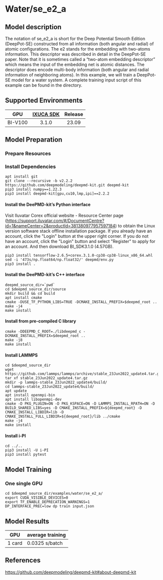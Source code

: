 # Water/se_e2_a
## Model description
The notation of se_e2_a is short for the Deep Potential Smooth Edition (DeepPot-SE) constructed from all information (both angular and radial) of atomic configurations. The e2 stands for the embedding with two-atoms information. This descriptor was described in detail in the DeepPot-SE paper.
Note that it is sometimes called a “two-atom embedding descriptor” which means the input of the embedding net is atomic distances. The descriptor does encode multi-body information (both angular and radial information of neighboring atoms).
In this example, we will train a DeepPot-SE model for a water system. A complete training input script of this example can be found in the directory.

## Supported Environments

| GPU    | [IXUCA SDK](https://gitee.com/deep-spark/deepspark#%E5%A4%A9%E6%95%B0%E6%99%BA%E7%AE%97%E8%BD%AF%E4%BB%B6%E6%A0%88-ixuca) | Release |
| :----: | :----: | :----: |
| BI-V100 | 3.1.0     |  23.09  |

## Model Preparation

### Prepare Resources

### Install Dependencies
```
apt install git
git clone --recursive -b v2.2.2 https://github.com/deepmodeling/deepmd-kit.git deepmd-kit
pip3 install numpy==1.22.3
pip3 install deepmd-kit[gpu,cu10,lmp,ipi]==2.2.2
```

#### Install the DeePMD-kit’s Python interface
Visit Iluvatar Corex official website - Resource Center page (https://support.iluvatar.com/#/DocumentCentre?id=1&nameCenter=2&productId=381380977957597184) to obtain the Linux version software stack offline installation package. If you already have an account, click the "Login" button at the upper right corner. If you do not have an account, click the "Login" button and select "Register" to apply for an account. And then download BI_SDK3.1.0 (4.57GB).
```
pip3 install tensorflow-2.6.5+corex.3.1.0-cp38-cp38-linux_x86_64.whl
sed -i '473s/np.float64/np.float32/' deepmd/env.py
pip3 install .
```

#### Install the DeePMD-kit’s C++ interface
```
deepmd_source_dir=`pwd`
cd $deepmd_source_dir/source
mkdir build && cd build
apt install cmake
cmake -DUSE_TF_PYTHON_LIBS=TRUE -DCMAKE_INSTALL_PREFIX=$deepmd_root ..
make -j4
make install
```

#### Install from pre-compiled C library
```
cmake -DDEEPMD_C_ROOT=./libdeepmd_c -DCMAKE_INSTALL_PREFIX=$deepmd_root ..
make -j8
make install
```

#### Install LAMMPS
```
cd $deepmd_source_dir
wget https://github.com/lammps/lammps/archive/stable_23Jun2022_update4.tar.gz
tar xf stable_23Jun2022_update4.tar.gz
mkdir -p lammps-stable_23Jun2022_update4/build/
cd lammps-stable_23Jun2022_update4/build/
apt update
apt install openmpi-bin
apt install libopenmpi-dev
cmake -D PKG_PLUGIN=ON -D PKG_KSPACE=ON -D LAMMPS_INSTALL_RPATH=ON -D BUILD_SHARED_LIBS=yes -D CMAKE_INSTALL_PREFIX=${deepmd_root} -D CMAKE_INSTALL_LIBDIR=lib -D CMAKE_INSTALL_FULL_LIBDIR=${deepmd_root}/lib ../cmake
make -j4
make install
```

#### Install i-PI
```
cd ../..
pip3 install -U i-PI
pip3 install pytest
```

## Model Training

### One single GPU
```
cd $deepmd_source_dir/examples/water/se_e2_a/
export CUDA_VISIBLE_DEVICES=0
export TF_ENABLE_DEPRECATION_WARNINGS=1
DP_INTERFACE_PREC=low dp train input.json
```

## Model Results
| GPU         | average training     |
| ----------- | -------------------- |
| 1 card      | 0.0325 s/batch       |


## References
https://github.com/deepmodeling/deepmd-kit#about-deepmd-kit

